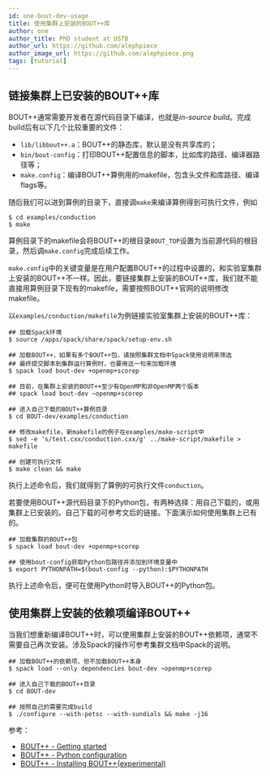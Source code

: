 ```yaml
---
id: one-bout-dev-usage
title: 使用集群上安装的BOUT++库
author: one
author_title: PhD student at USTB
author_url: https://github.com/alephpiece
author_image_url: https://github.com/alephpiece.png
tags: [tutorial]
---
```


## 链接集群上已安装的BOUT++库

BOUT++通常需要开发者在源代码目录下编译，也就是*in-source build*。完成build后有以下几个比较重要的文件：

- `lib/libbout++.a`：BOUT++的静态库，默认是没有共享库的；
- `bin/bout-config`：打印BOUT++配置信息的脚本，比如库的路径、编译器路径等；
- `make.config`：编译BOUT++算例用的makefile，包含头文件和库路径、编译flags等。

随后我们可以进到算例的目录下，直接调`make`来编译算例得到可执行文件，例如

```console
$ cd examples/conduction
$ make
```

算例目录下的makefile会将BOUT++的根目录`BOUT_TOP`设置为当前源代码的根目录，然后调`make.config`完成后续工作。

`make.config`中的关键变量是在用户配置BOUT++的过程中设置的，和实验室集群上安装的BOUT++不一样。因此，要链接集群上安装的BOUT++库，我们就不能直接用算例目录下现有的makefile，需要按照BOUT++官网的说明修改makefile。

以`examples/conduction/makefile`为例链接实验室集群上安装的BOUT++库：

```console
## 加载Spack环境
$ source /apps/spack/share/spack/setup-env.sh

## 加载BOUT++，如果有多个BOUT++包，请按照集群文档中Spack使用说明来筛选
## 最终提交脚本到集群运行算例时，也要用这一句来加载环境
$ spack load bout-dev +openmp+scorep

## 目前，在集群上安装的BOUT++至少有OpenMP和非OpenMP两个版本
## spack load bout-dev ~openmp+scorep

## 进入自己下载的BOUT++算例目录
$ cd BOUT-dev/examples/conduction

## 修改makefile，新makefile的例子在examples/make-script中
$ sed -e 's/test.cxx/conduction.cxx/g' ../make-script/makefile > makefile

## 创建可执行文件
$ make clean && make
```

执行上述命令后，我们就得到了算例的可执行文件`conduction`。

若要使用BOUT++源代码目录下的Python包，有两种选择：用自己下载的，或用集群上已安装的。自己下载的可参考文后的链接。下面演示如何使用集群上已有的。

```console
## 加载集群的BOUT++包
$ spack load bout-dev +openmp+scorep

## 使用bout-config获取Python包路径并添加到环境变量中
$ export PYTHONPATH=$(bout-config --python):$PYTHONPATH
```

执行上述命令后，便可在使用Python时导入BOUT++的Python包。

## 使用集群上安装的依赖项编译BOUT++

当我们想重新编译BOUT++时，可以使用集群上安装的BOUT++依赖项，通常不需要自己再次安装。涉及Spack的操作可参考集群文档中Spack的说明。

```console
## 加载BOUT++的依赖项，但不加载BOUT++本身
$ spack load --only dependencies bout-dev ~openmp+scorep

## 进入自己下载的BOUT++目录
$ cd BOUT-dev

## 按照自己的需要完成build
$ ./configure --with-petsc --with-sundials && make -j16
```

<!--truncate-->

参考：

- [BOUT++ - Getting started](https://bout-dev.readthedocs.io/en/latest/user_docs/installing.html)
- [BOUT++ - Python configuration](https://bout-dev.readthedocs.io/en/latest/user_docs/installing.html#python-configuration)
- [BOUT++ - Installing BOUT++(experimental)](https://bout-dev.readthedocs.io/en/latest/user_docs/installing.html#installing-bout-experimental)